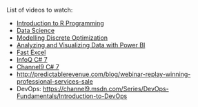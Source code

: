 List of videos to watch:

- [Introduction to R Programming](https://www.edx.org/course/introduction-r-programming-microsoft-dat204x-0)
- [Data Science](https://www.coursera.org/specializations/jhudatascience)
- [Modelling Discrete Optimization](https://www.coursera.org/course/modelingoptimization)
- [Analyzing and Visualizing Data with Power BI](https://www.edx.org/course/analyzing-visualizing-data-power-bi-microsoft-dat207x)
- [Fast Excel](http://production-scheduling.com/education/fast-excel-e-learning/)
- [InfoQ C# 7](http://www.infoq.com/presentations/design-c-sharp-7)
- [Channel9 C# 7](https://channel9.msdn.com/Blogs/Seth-Juarez/Looking-Ahead-to-C-7-with-Mads-Torgersen)
- http://predictablerevenue.com/blog/webinar-replay-winning-professional-services-sale
- DevOps: https://channel9.msdn.com/Series/DevOps-Fundamentals/Introduction-to-DevOps
